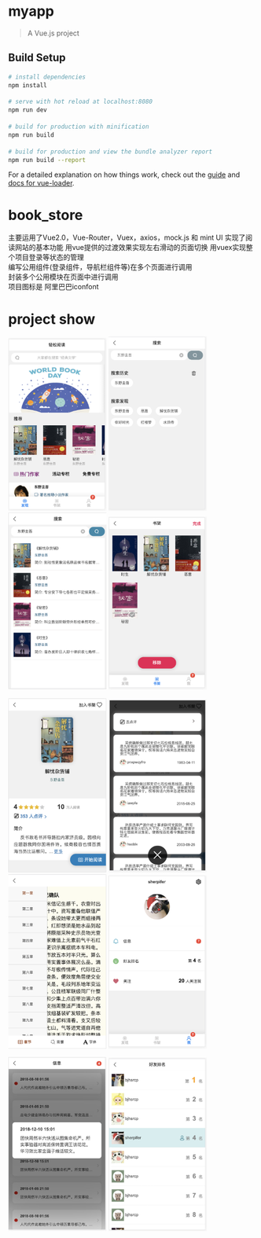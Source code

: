# myapp

> A Vue.js project

## Build Setup

``` bash
# install dependencies
npm install

# serve with hot reload at localhost:8080
npm run dev

# build for production with minification
npm run build

# build for production and view the bundle analyzer report
npm run build --report
```

For a detailed explanation on how things work, check out the [guide](http://vuejs-templates.github.io/webpack/) and [docs for vue-loader](http://vuejs.github.io/vue-loader).
# book_store
主要运用了Vue2.0，Vue-Router，Vuex，axios，mock.js 和 mint UI
实现了阅读网站的基本功能
用vue提供的过渡效果实现左右滑动的页面切换
用vuex实现整个项目登录等状态的管理  
编写公用组件(登录组件，导航栏组件等)在多个页面进行调用  
封装多个公用模块在页面中进行调用  
项目图标是 阿里巴巴iconfont  

# project show
<img src="https://github.com/sherpifer/book_store/blob/master/projectImgShow/01.png" alt="index page" width="200"> <img src="https://github.com/sherpifer/book_store/blob/master/projectImgShow/07.png" alt="search page" width="200"> <img src="https://github.com/sherpifer/book_store/blob/master/projectImgShow/08.png" alt="search result page" width="200"> <img src="https://github.com/sherpifer/book_store/blob/master/projectImgShow/06.png" alt="user shelf page" width="200">

<img src="https://github.com/sherpifer/book_store/blob/master/projectImgShow/02.png" alt="book detail page" width="200"> <img src="https://github.com/sherpifer/book_store/blob/master/projectImgShow/03.png" alt="comment page" width="200"> <img src="https://github.com/sherpifer/book_store/blob/master/projectImgShow/04.png" alt="read page" width="200"> <img src="https://github.com/sherpifer/book_store/blob/master/projectImgShow/05.png" alt="user center page" width="200">
 
<img src="https://github.com/sherpifer/book_store/blob/master/projectImgShow/09.png" alt="user message page" width="200"> <img src="https://github.com/sherpifer/book_store/blob/master/projectImgShow/10.png" alt="user rank page" width="200">
